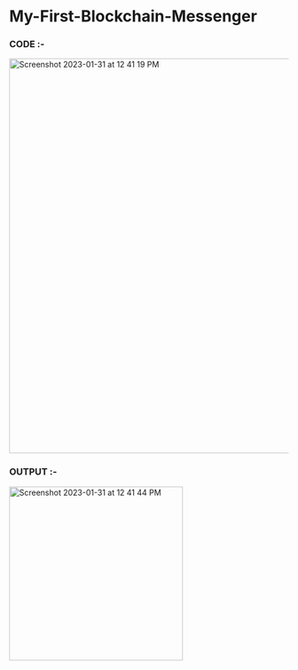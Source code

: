 # My-First-Blockchain-Messenger

### CODE :- 
<img width="711" alt="Screenshot 2023-01-31 at 12 41 19 PM" src="https://user-images.githubusercontent.com/99706585/215691171-c42623b4-4bcb-45f9-9e72-039bbddd059a.png">

### OUTPUT :-
<img width="313" alt="Screenshot 2023-01-31 at 12 41 44 PM" src="https://user-images.githubusercontent.com/99706585/215691246-ce2d8969-13fe-45d7-882b-ad32a41a36f7.png">
